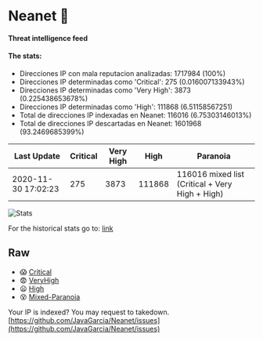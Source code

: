 # Neanet :hocho:
#### Threat intelligence feed
#### The stats:

- Direcciones IP con mala reputacion analizadas: 1717984 (100%)
- Direcciones IP determinadas como 'Critical':  275 (0.016007133943%)
- Direcciones IP determinadas como 'Very High':  3873 (0.225438653678%)
- Direcciones IP determinadas como 'High':  111868 (6.51158567251)
- Total de direcciones IP indexadas en Neanet:  116016 (6.75303146013%)
- Total de direcciones IP descartadas en Neanet:  1601968 (93.2469685399%)

| Last Update | Critical | Very High | High | Paranoia |
| --- | --- | --- | --- | --- |
| 2020-11-30 17:02:23 | 275 | 3873 | 111868 | 116016 mixed list (Critical + Very High + High)|

![Stats](https://docs.google.com/spreadsheets/d/e/2PACX-1vSnaNMIXVabIpDJjufMlzH7poXnshF3mgd8Is1g9ytUEzVsP5my4Trn8f-xkoLLQ38xpL3HtmUexLo6/pubchart?oid=501124687&format=image)

For the historical stats go to: [link](/stats.csv)
## Raw
- :scream: [Critical](https://raw.githubusercontent.com/JavaGarcia/Neanet/master/blacklists/neanet_critical.txt)
- :fearful: [VeryHigh](https://raw.githubusercontent.com/JavaGarcia/Neanet/master/blacklists/neanet_veryHigh.txtt)
- :frowning: [High](https://raw.githubusercontent.com/JavaGarcia/Neanet/master/blacklists/neanet_high.txt)
- :dizzy_face: [Mixed-Paranoia](https://raw.githubusercontent.com/JavaGarcia/Neanet/master/blacklists/neanet_all.txt)


Your IP is indexed? You may request to takedown. [https://github.com/JavaGarcia/Neanet/issues](https://github.com/JavaGarcia/Neanet/issues)









































































































































































































































































































































































































































































































































































































































































































































































































































































































































































































































































































































































































































































































































































































































































































































































































































































































































































































































































































































































































































































































































































































































































































































































































































































































































































































